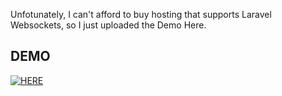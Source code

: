 Unfotunately, I can't afford to buy hosting that supports Laravel Websockets, so I just uploaded the Demo Here.

## DEMO
[![HERE](https://j.gifs.com/xnpK4q.gif)](https://youtu.be/jphtUEvEq8k)
